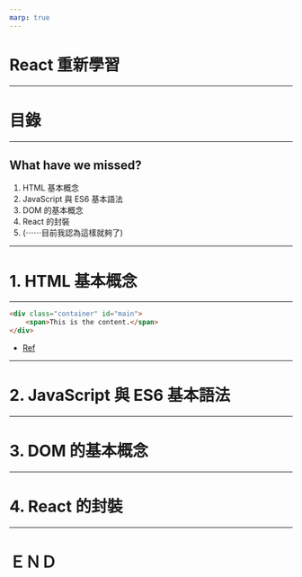 ```yaml
---
marp: true
---
```


# React 重新學習

---

# 目錄

---

## What have we missed?

1. HTML 基本概念
2. JavaScript 與 ES6 基本語法
3. DOM 的基本概念
4. React 的封裝
5. (⋯⋯目前我認為這樣就夠了)

---

# 1. HTML 基本概念

---

```html
<div class="container" id="main">
    <span>This is the content.</span>
</div>
```


* [Ref](https://developer.mozilla.org/zh-TW/docs/Web/HTML)

---

# 2. JavaScript 與 ES6 基本語法


---

# 3. DOM 的基本概念

---

# 4. React 的封裝


---

# ＥＮＤ